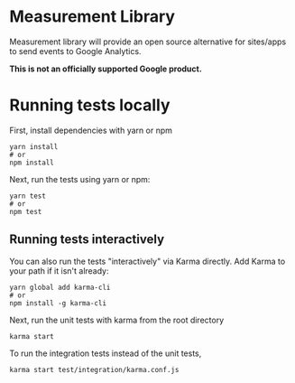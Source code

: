 # Measurement Library

Measurement library will provide an open source alternative for sites/apps to send events to Google Analytics.

**This is not an officially supported Google product.**

# Running tests locally

First, install dependencies with yarn or npm
```shell script
yarn install
# or
npm install
```

Next, run the tests using yarn or npm:

```shell script
yarn test
# or
npm test
```

## Running tests interactively
You can also run the tests "interactively" via Karma directly. Add Karma to your path if it isn't already:

```shell script
yarn global add karma-cli
# or
npm install -g karma-cli
```

Next, run the unit tests with karma from the root directory

```shell script
karma start
```

To run the integration tests instead of the unit tests,

```shell script
karma start test/integration/karma.conf.js
```
